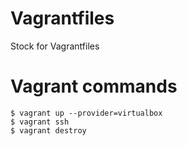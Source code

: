 # Vagrantfiles
Stock for Vagrantfiles

# Vagrant commands

```shell
$ vagrant up --provider=virtualbox
$ vagrant ssh
$ vagrant destroy
```
